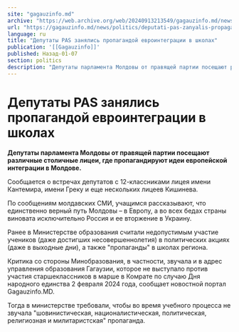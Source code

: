 ```yaml
---
site: "gagauzinfo.md"
archive: "https://web.archive.org/web/20240913213549/gagauzinfo.md/news/politics/deputati-pas-zanyalis-propagandoi-evrointegratsii-v-shkolah"
url: "https://gagauzinfo.md/news/politics/deputati-pas-zanyalis-propagandoi-evrointegratsii-v-shkolah"
language: ru
title: "Депутаты PAS занялись пропагандой евроинтеграции в школах"
publication: '[[Gagauzinfo]]'
published: Назад-01-07
section: politics
description: "Депутаты парламента Молдовы от правящей партии посещают различные столичные лицеи, где пропагандируют идеи европейской интеграции в Молдове."
---
```


# Депутаты PAS занялись пропагандой евроинтеграции в школах

**Депутаты парламента Молдовы от правящей партии посещают различные столичные лицеи, где пропагандируют идеи европейской интеграции в Молдове.**

Сообщается о встречах депутатов с 12-классниками лицея имени Кантемира, имени Греку и еще нескольких лицеев Кишинева.

По сообщениям молдавских СМИ, учащимся рассказывают, что единственно верный путь Молдовы – в Европу, а во всех бедах страны виновата исключительно Россия и ее вторжение в Украину.

Ранее в Министерстве образования считали недопустимым участие учеников (даже достигших несовершеннолетия) в политических акциях (даже в выходные дни), а также "пропаганды" в школах региона.

Критика со стороны Минобразования, в частности, звучала и в адрес управления образования Гагаузии, которое не выступало против участия старшеклассников в марше в Комрате по случаю Дня народного единства 2 февраля 2024 года, сообщает новостной портал Gagauzinfo.MD.

Тогда в министерстве требовали, чтобы во время учебного процесса не звучала "шовинистическая, националистическая, политическая, религиозная и милитаристская" пропаганда.